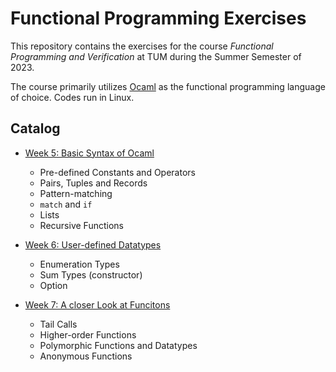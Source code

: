 # Functional Programming Exercises
This repository contains the exercises for the course *Functional Programming and Verification* at TUM during the Summer Semester of 2023.

The course primarily utilizes [Ocaml](https://ocaml.org) as the functional programming language of choice. Codes run in Linux.

## Catalog
- [Week 5: Basic Syntax of Ocaml](./Week_5/)
    - Pre-defined Constants and Operators
    - Pairs, Tuples and Records
    - Pattern-matching
    - `match` and `if`
    - Lists
    - Recursive Functions

- [Week 6: User-defined Datatypes](./Week_6/)
    - Enumeration Types
    - Sum Types (constructor)
    - Option

- [Week 7: A closer Look at Funcitons](./Week_7/)
    - Tail Calls
    - Higher-order Functions
    - Polymorphic Functions and Datatypes
    - Anonymous Functions